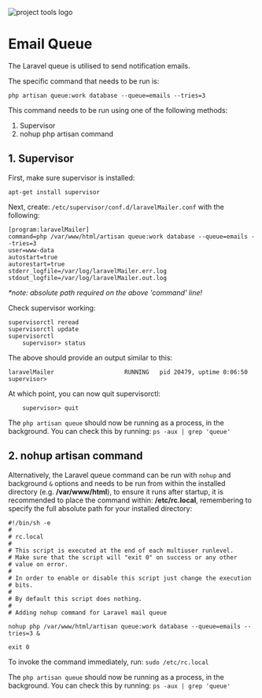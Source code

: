 ![project tools logo](https://project-tools.co.uk/project-tools.png)

# Email Queue

The Laravel queue is utilised to send notification emails.

The specific command that needs to be run is:

    php artisan queue:work database --queue=emails --tries=3

This command needs to be run using one of the following methods:

1. Supervisor
2. nohup php artisan command

## 1. Supervisor

First, make sure supervisor is installed:

    apt-get install supervisor

Next, create: `/etc/supervisor/conf.d/laravelMailer.conf` with the following:

	[program:laravelMailer]
	command=php /var/www/html/artisan queue:work database --queue=emails --tries=3
	user=www-data
	autostart=true
	autorestart=true
	stderr_logfile=/var/log/laravelMailer.err.log
	stdout_logfile=/var/log/laravelMailer.out.log

_*note: absolute path required on the above 'command' line!_

Check supervisor working:

	supervisorctl reread
	supervisorctl update
	supervisorctl
		supervisor> status

The above should provide an output similar to this:

    laravelMailer                    RUNNING   pid 20479, uptime 0:06:50
    supervisor>

At which point, you can now quit supervisorctl:

		supervisor> quit

The `php artisan queue` should now be running as a process, in the background. You can check this by running: `ps -aux | grep 'queue'`


## 2. nohup artisan command

Alternatively, the Laravel queue command can be run with `nohup` and background `&` options and needs to be run from within the installed directory (e.g. **/var/www/html**), to ensure it runs after startup, it is recommended to place the command within: **/etc/rc.local**, remembering to specify the full absolute path for your installed directory:

	#!/bin/sh -e
	#
	# rc.local
	#
	# This script is executed at the end of each multiuser runlevel.
	# Make sure that the script will "exit 0" on success or any other
	# value on error.
	#
	# In order to enable or disable this script just change the execution
	# bits.
	#
	# By default this script does nothing.
	#
	# Adding nohup command for Laravel mail queue

	nohup php /var/www/html/artisan queue:work database --queue=emails --tries=3 &

	exit 0

To invoke the command immediately, run: `sudo /etc/rc.local`

The `php artisan queue` should now be running as a process, in the background. You can check this by running: `ps -aux | grep 'queue'`
